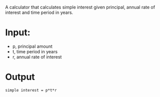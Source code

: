 A calculator that calculates simple interest given principal, annual rate of interest and time period in years.

# Input:
- p, principal amount
- t, time period in years
- r, annual rate of interest

# Output
`simple interest = p*t*r`
